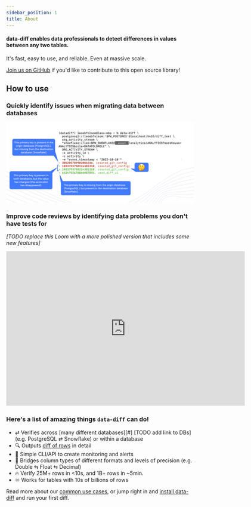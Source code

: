 ```yaml
---
sidebar_position: 1
title: About
---
```


#### data-diff enables data professionals to detect differences in values between any two tables. 
It's fast, easy to use, and reliable. Even at massive scale.

[Join us on GitHub](https://github.com/datafold/data-diff#readme) if you'd like to contribute to this open source library!

## How to use

### Quickly identify issues when migrating data between databases
![](../../static/img/diff_xdb.png)

### Improve code reviews by identifying data problems you don't have tests for
_[TODO replace this Loom with a more polished version that includes some new features]_
<iframe width="640" height="414" src="https://www.loom.com/embed/4ddda4625ae14abfae5d6f264412e50a" frameborder="0" webkitallowfullscreen mozallowfullscreen allowfullscreen></iframe>


### Here's a list of amazing things `data-diff` can do!

* ⇄  Verifies across [many different databases][#] [TODO add link to DBs] (e.g. PostgreSQL ⇄ Snowflake) or within a database
* 🔍 Outputs [diff of rows](#example-command-and-output) in detail
* 🚨 Simple CLI/API to create monitoring and alerts
* 🔁 Bridges column types of different formats and levels of precision (e.g. Double ⇆ Float ⇆ Decimal)
* 🔥 Verify 25M+ rows in <10s, and 1B+ rows in ~5min.
* ♾️  Works for tables with 10s of billions of rows

Read more about our [common use cases](./common_use_cases), or jump right in and [install data-diff](./how_to_install) and run your first diff.